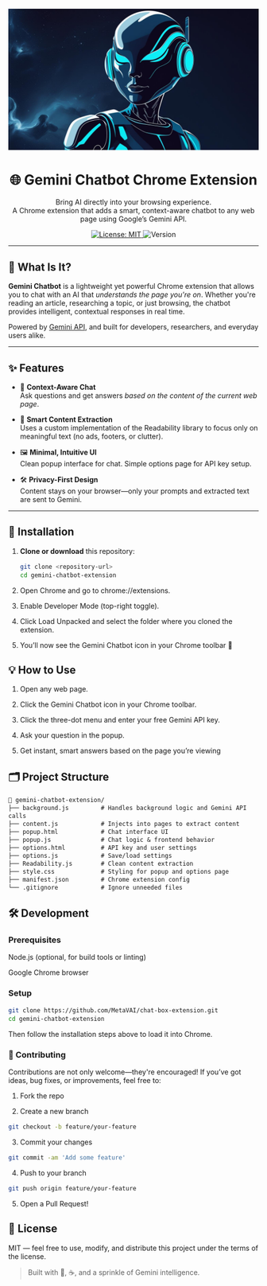 <p align="center">
  <img src="https://github.com/MetaVAI/chat-box-extension/blob/main/gemini_chatbot.jpg" alt="Gemini Chatbot Logo" />
</p>

<h1 align="center">🌐 Gemini Chatbot Chrome Extension</h1>

<p align="center">
  Bring AI directly into your browsing experience.<br />
  A Chrome extension that adds a smart, context-aware chatbot to any web page using Google’s Gemini API.
</p>

<p align="center">
  <a href="https://opensource.org/licenses/MIT">
    <img alt="License: MIT" src="https://img.shields.io/badge/license-MIT-green.svg" />
  </a>
  <img alt="Version" src="https://img.shields.io/badge/version-1.0.0-blue.svg" />
  <!-- will Uncomment and update when published -->
  <!-- <a href="https://chrome.google.com/webstore/detail/your-extension-id">
    <img alt="Chrome Web Store" src="https://img.shields.io/chrome-web-store/v/your-extension-id.svg?label=Chrome%20Web%20Store" />
  </a> -->
</p>

---

## 🚀 What Is It?

**Gemini Chatbot** is a lightweight yet powerful Chrome extension that allows you to chat with an AI that _understands the page you're on_. Whether you're reading an article, researching a topic, or just browsing, the chatbot provides intelligent, contextual responses in real time.

Powered by [Gemini API](https://ai.google.dev/), and built for developers, researchers, and everyday users alike.

---

## ✨ Features

- 💬 **Context-Aware Chat**  
  Ask questions and get answers _based on the content of the current web page_.

- 🧠 **Smart Content Extraction**  
  Uses a custom implementation of the Readability library to focus only on meaningful text (no ads, footers, or clutter).

- 🖼️ **Minimal, Intuitive UI**  
  Clean popup interface for chat. Simple options page for API key setup.

- 🛠️ **Privacy-First Design**  
  Content stays on your browser—only your prompts and extracted text are sent to Gemini.

---

## 🧩 Installation

1. **Clone or download** this repository:

   ```bash
   git clone <repository-url>
   cd gemini-chatbot-extension

   ```

2. Open Chrome and go to chrome://extensions.

3. Enable Developer Mode (top-right toggle).

4. Click Load Unpacked and select the folder where you cloned the extension.

5. You’ll now see the Gemini Chatbot icon in your Chrome toolbar 🎉

## 💡 How to Use

1. Open any web page.

2. Click the Gemini Chatbot icon in your Chrome toolbar.

3. Click the three-dot menu and enter your free Gemini API key.

4. Ask your question in the popup.

5. Get instant, smart answers based on the page you’re viewing

## 🗂️ Project Structure

```
📁 gemini-chatbot-extension/
├── background.js         # Handles background logic and Gemini API calls
├── content.js            # Injects into pages to extract content
├── popup.html            # Chat interface UI
├── popup.js              # Chat logic & frontend behavior
├── options.html          # API key and user settings
├── options.js            # Save/load settings
├── Readability.js        # Clean content extraction
├── style.css             # Styling for popup and options page
├── manifest.json         # Chrome extension config
└── .gitignore            # Ignore unneeded files
```

## 🛠️ Development

### Prerequisites

Node.js (optional, for build tools or linting)

Google Chrome browser

### Setup

```bash
git clone https://github.com/MetaVAI/chat-box-extension.git
cd gemini-chatbot-extension
```

Then follow the installation steps above to load it into Chrome.

### 🤝 Contributing

Contributions are not only welcome—they're encouraged! If you’ve got ideas, bug fixes, or improvements, feel free to:

1. Fork the repo

2. Create a new branch

```bash
git checkout -b feature/your-feature
```

3. Commit your changes

```bash
git commit -am 'Add some feature'
```

4. Push to your branch

```bash
git push origin feature/your-feature
```

5. Open a Pull Request!

## 📄 License

MIT — feel free to use, modify, and distribute this project under the terms of the license.

> Built with 💬, ☕, and a sprinkle of Gemini intelligence.
